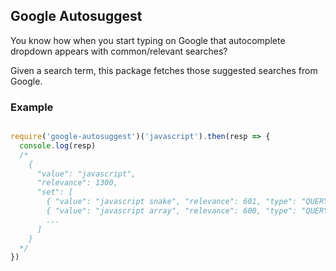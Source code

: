 
## Google Autosuggest

You know how when you start typing on Google that autocomplete dropdown appears with common/relevant searches?

Given a search term, this package fetches those suggested searches from Google.

### Example

```js

require('google-autosuggest')('javascript').then(resp => {
  console.log(resp)
  /*
    {
      "value": "javascript",
      "relevance": 1300,
      "set": [
        { "value": "javascript snake", "relevance": 601, "type": "QUERY" },
        { "value": "javascript array", "relevance": 600, "type": "QUERY" },
        ...
      ]
    }
  */
})